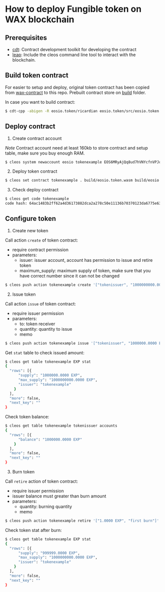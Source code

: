 # How to deploy Fungible token on WAX blockchain

## Prerequisites

- [cdt](https://github.com/AntelopeIO/cdt): Contract development toolkit for developing the contract
- [leap](https://github.com/AntelopeIO/leap): Include the cleos command line tool to interact with the blockchain.

## Build token contract

For easier to setup and deploy, original token contract has been copied from [wax-contract](https://github.com/worldwide-asset-exchange/wax-system-contracts/tree/develop/contracts/eosio.token/) to this repo. Prebuilt contract store on [build](./build/) folder.

In case you want to build contract:

```bash
$ cdt-cpp -abigen -R eosio.token/ricardian eosio.token/src/eosio.token.cpp -o ./build/eosio.token.wasm -I eosio.token/include --no-missing-ricardian-clause
```

## Deploy contract

1. Create contract account

*Note* Contract account need at least 160kb to store contract and setup table, make sure you buy enough RAM.

```bash
$ cleos system newaccount eosio tokenexample EOS6MRyAjQq8ud7hVNYcfnVPJqcVpscN5So8BhtHuGYqET5GDW5CV EOS6MRyAjQq8ud7hVNYcfnVPJqcVpscN5So8BhtHuGYqET5GDW5CV --stake-net "10.00000000 WAX" --stake-cpu "10.00000000 WAX" --buy-ram-kbytes 160 --transfer
```

2. Deploy token contract

```bash
$ cleos set contract tokenexample . build/eosio.token.wasm build/eosio.token.abi -p tokenexample
```

3. Check deploy contract

```bash
$ cleos get code tokenexample
code hash: 64ac1483b2ff62a4d36173882dca2a278c50e11136b70370123da6775e63659b
```

## Configure token

1. Create new token

Call action `create` of token contract:
- require contract permission
- parameters:
  - issuer: issuer account, account has permission to issue and retire token
  - maximum_supply: maximum supply of token, make sure that you have correct number since it can not be changed

```bash
$ cleos push action tokenexample create '["tokenissuer", "1000000000.0000 EXP"]' -p tokenexample
```

2. Issue token

Call action `issue` of token contract:
- require issuer permission
- parameters:
  - to: token receiver
  - quantity: quantity to issue
  - memo

```bash
$ cleos push action tokenexample issue '["tokenissuer", "1000000.0000 EXP", "first issue"]' -p tokenissuer
```

Get `stat` table to check issued amount:

```bash
$ cleos get table tokenexample EXP stat
{
  "rows": [{
      "supply": "1000000.0000 EXP",
      "max_supply": "1000000000.0000 EXP",
      "issuer": "tokenexample"
    }
  ],
  "more": false,
  "next_key": ""
}
```

Check token balance:

```bash
$ cleos get table tokenexample tokenissuer accounts
{
  "rows": [{
      "balance": "1000000.0000 EXP"
    }
  ],
  "more": false,
  "next_key": ""
}
```

3. Burn token

Call `retire` action of token contract:
- require issuer permission
- issuer balance must greater than burn amount
- parameters:
  - quantity: burning quantity
  - memo

```bash
$ cleos push action tokenexample retire '["1.0000 EXP", "first burn"]' -p tokenissuer
```

Check token stat after burn:

```bash
$ cleos get table tokenexample EXP stat
{
  "rows": [{
      "supply": "999999.0000 EXP",
      "max_supply": "1000000000.0000 EXP",
      "issuer": "tokenexample"
    }
  ],
  "more": false,
  "next_key": ""
}
```